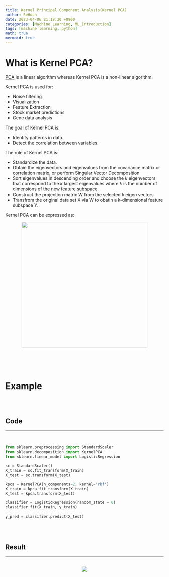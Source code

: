 ```yaml
---
title: Kernel Principal Component Analysis(Kernel PCA)
author: SeHoon
date: 2023-04-06 21:19:30 +0900
categories: [Machine Learning, ML_Introduction]
tags: [machine learning, python]
math: true
mermaid: true
---
```


# What is Kernel PCA?

[PCA](https://csh970605.github.io/posts/PCA/) is a linear algorithm whereas Kernel PCA is a non-linear algorithm.

Kernel PCA is used for:
+ Noise filtering<br>
+ Visualization<br>
+ Feature Extraction<br>
+ Stock market predictions<br>
+ Gene data analysis<br>

The goal of Kernel PCA is:
+ Identify patterns in data.<br>
+ Detect the correlation between variables.<br>

The role of Kernel PCA is:
+ Standardize the data.
+ Obtain the eigenvectors and eigenvalues from the covariance matrix or correlation matrix, or perform Singular Vector Decomposition<br>
+ Sort eigenvalues in descending order and choose the *k* eigenvectors that correspond to the *k* largest eigenvalues where *k* is the number of dimensions of the new feature subspace.<br>
+ Construct the projection matrix W from the selected *k* eigen vectors.<br>
+ Transfrom the original data set X via W to obatin a k-dimensional feature subspace Y.<br>


Kernel PCA can be expressed as:

<center>
<img src="https://user-images.githubusercontent.com/28240052/230393154-21b96d94-29a6-4574-94e8-ad6b0f684595.png" width=400>
</center>

<br><br><br>

# Example
<br><br>

## Code
---
<br>

```py
from sklearn.preprocessing import StandardScaler
from sklearn.decomposition import KernelPCA
from sklearn.linear_model import LogisticRegression

sc = StandardScaler()
X_train = sc.fit_transform(X_train)
X_test = sc.transform(X_test)

kpca = KernelPCA(n_components=2, kernel='rbf')
X_train = kpca.fit_transform(X_train)
X_test = kpca.transform(X_test)

classifier = LogisticRegression(random_state = 0)
classifier.fit(X_train, y_train)

y_pred = classifier.predict(X_test)
```

<br><br>

## Result
---
<br>

<center>
<img src="https://user-images.githubusercontent.com/28240052/230393501-3cd4c65d-3586-4a72-9229-4e6bd5402015.png">
</center>